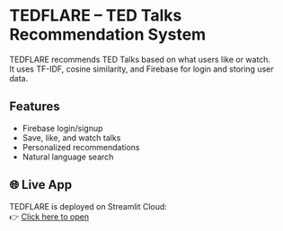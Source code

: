 # TEDFLARE – TED Talks Recommendation System

TEDFLARE recommends TED Talks based on what users like or watch.  
It uses TF-IDF, cosine similarity, and Firebase for login and storing user data.

## Features
- Firebase login/signup
- Save, like, and watch talks
- Personalized recommendations
- Natural language search

## 🌐 Live App

TEDFLARE is deployed on Streamlit Cloud:  
👉 [Click here to open](https://tedflare-gzv9cjuj6smrlmjzmojhbc.streamlit.app/)